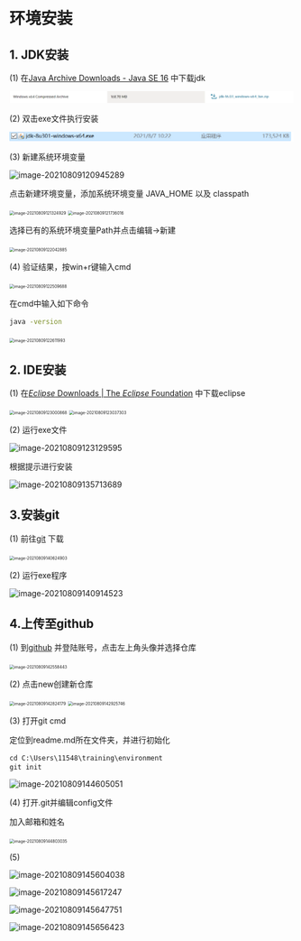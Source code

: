 # 环境安装

## 1. JDK安装

(1) 在[Java Archive Downloads - Java SE 16](https://www.oracle.com/java/technologies/javase/jdk16-archive-downloads.html) 中下载jdk

![image-20210809120530184](image-20210809120530184.png)

(2) 双击exe文件执行安装

![image-20210809121616798](image-20210809121616798.png)

(3) 新建系统环境变量

![image-20210809120945289](C:\Users\11548\training\environment\image-20210809120945289.png)

点击新建环境变量，添加系统环境变量 JAVA_HOME 以及 classpath

<img src="C:\Users\11548\AppData\Roaming\Typora\typora-user-images\image-20210809121324929.png" alt="image-20210809121324929" style="zoom: 50%;" />

<img src="C:\Users\11548\AppData\Roaming\Typora\typora-user-images\image-20210809121736016.png" alt="image-20210809121736016" style="zoom:50%;" />

选择已有的系统环境变量Path并点击编辑->新建

<img src="C:\Users\11548\AppData\Roaming\Typora\typora-user-images\image-20210809122042885.png" alt="image-20210809122042885" style="zoom:50%;" />

(4) 验证结果，按win+r键输入cmd

<img src="C:\Users\11548\AppData\Roaming\Typora\typora-user-images\image-20210809122509688.png" alt="image-20210809122509688" style="zoom: 50%;" />

在cmd中输入如下命令

```cmd
java -version
```

<img src="C:\Users\11548\AppData\Roaming\Typora\typora-user-images\image-20210809122611993.png" alt="image-20210809122611993" style="zoom: 50%;" />

## 2. IDE安装

(1) 在[*Eclipse* Downloads | The *Eclipse* Foundation](https://www.baidu.com/link?url=jVS_yXioMjvcXNG0znP04dPZkldIHQQQI2EdhcylcPOQcHt0FhACOaQaLhtj1qaf&wd=&eqid=99755b3900000966000000036110aeca) 中下载eclipse

<img src="C:\Users\11548\AppData\Roaming\Typora\typora-user-images\image-20210809123000868.png" alt="image-20210809123000868" style="zoom:50%;" />

<img src="C:\Users\11548\AppData\Roaming\Typora\typora-user-images\image-20210809123037303.png" alt="image-20210809123037303" style="zoom:50%;" />

(2) 运行exe文件

![image-20210809123129595](C:\Users\11548\AppData\Roaming\Typora\typora-user-images\image-20210809123129595.png)

根据提示进行安装

![image-20210809135713689](C:\Users\11548\AppData\Roaming\Typora\typora-user-images\image-20210809135713689.png)

## 3.安装git

(1) 前往[git](https://git-scm.com/) 下载

<img src="C:\Users\11548\AppData\Roaming\Typora\typora-user-images\image-20210809140624903.png" alt="image-20210809140624903" style="zoom:50%;" />

(2) 运行exe程序

![image-20210809140914523](C:\Users\11548\AppData\Roaming\Typora\typora-user-images\image-20210809140914523.png)

## 4.上传至github

(1) 到[github](https://github.com/) 并登陆账号，点击左上角头像并选择仓库

 <img src="C:\Users\11548\AppData\Roaming\Typora\typora-user-images\image-20210809142558443.png" alt="image-20210809142558443" style="zoom:50%;" />

(2) 点击new创建新仓库

<img src="C:\Users\11548\AppData\Roaming\Typora\typora-user-images\image-20210809142824179.png" alt="image-20210809142824179" style="zoom:50%;" />

<img src="C:\Users\11548\AppData\Roaming\Typora\typora-user-images\image-20210809142925746.png" alt="image-20210809142925746" style="zoom:50%;" />

(3) 打开git cmd

定位到readme.md所在文件夹，并进行初始化

```
cd C:\Users\11548\training\environment
git init
```

![image-20210809144605051](C:\Users\11548\AppData\Roaming\Typora\typora-user-images\image-20210809144605051.png)

(4) 打开.git并编辑config文件

加入邮箱和姓名

<img src="C:\Users\11548\AppData\Roaming\Typora\typora-user-images\image-20210809144803035.png" alt="image-20210809144803035" style="zoom:50%;" />

(5)

![image-20210809145604038](C:\Users\11548\AppData\Roaming\Typora\typora-user-images\image-20210809145604038.png)

![image-20210809145617247](C:\Users\11548\AppData\Roaming\Typora\typora-user-images\image-20210809145617247.png)

![image-20210809145647751](C:\Users\11548\AppData\Roaming\Typora\typora-user-images\image-20210809145647751.png)

![image-20210809145656423](C:\Users\11548\AppData\Roaming\Typora\typora-user-images\image-20210809145656423.png)





 

